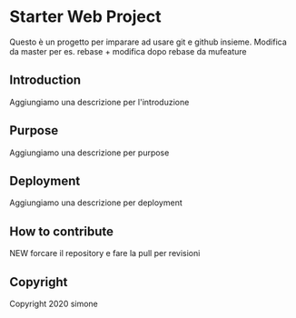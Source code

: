 # Starter Web Project
Questo è un progetto per imparare ad usare git e github insieme. Modifica da master per es. rebase + modifica dopo rebase da mufeature

## Introduction
Aggiungiamo una descrizione per l'introduzione

## Purpose
Aggiungiamo una descrizione per purpose

## Deployment
Aggiungiamo una descrizione per deployment

## How to contribute
 NEW forcare il repository e fare la pull per revisioni

## Copyright
Copyright 2020 simone
